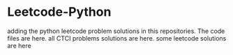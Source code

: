 # Leetcode-Python
adding the python leetcode problem solutions in this repositories. 
The code files are here.
all CTCI problems solutions are here.
some leetcode solutions are here






















































































































































































































































































































































































































































































































































































































































































































































